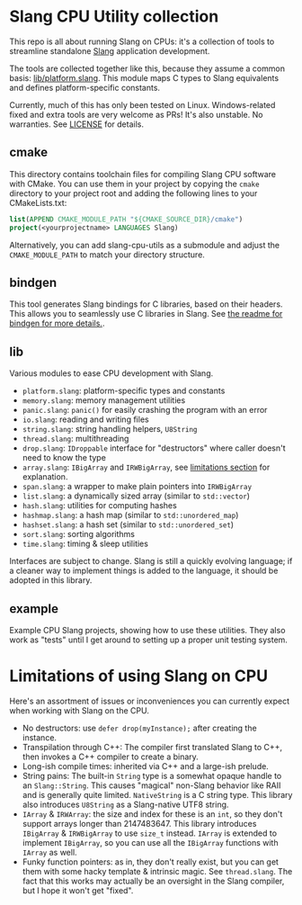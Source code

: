 Slang CPU Utility collection
============================

This repo is all about running Slang on CPUs: it's a collection of tools to
streamline standalone [Slang](https://github.com/shader-slang/slang) application
development.

The tools are collected together like this, because they assume a common basis:
[lib/platform.slang](`platform.slang`). This module maps C types to Slang
equivalents and defines platform-specific constants.

Currently, much of this has only been tested on Linux. Windows-related fixed and
extra tools are very welcome as PRs! It's also unstable. No warranties. See
[LICENSE](LICENSE) for details.

## cmake

This directory contains toolchain files for compiling Slang CPU software with
CMake. You can use them in your project by copying the `cmake` directory to your
project root and adding the following lines to your CMakeLists.txt:

```cmake
list(APPEND CMAKE_MODULE_PATH "${CMAKE_SOURCE_DIR}/cmake")
project(<yourprojectname> LANGUAGES Slang)
```

Alternatively, you can add slang-cpu-utils as a submodule and adjust the
`CMAKE_MODULE_PATH` to match your directory structure.

## bindgen

This tool generates Slang bindings for C libraries, based on their headers. This
allows you to seamlessly use C libraries in Slang. See [the readme for bindgen
for more details.](bindgen/README.md).

## lib

Various modules to ease CPU development with Slang.

* `platform.slang`: platform-specific types and constants
* `memory.slang`: memory management utilities
* `panic.slang`: `panic()` for easily crashing the program with an error
* `io.slang`: reading and writing files
* `string.slang`: string handling helpers, `U8String`
* `thread.slang`: multithreading
* `drop.slang`: `IDroppable` interface for "destructors" where caller doesn't need to know the type
* `array.slang`: `IBigArray` and `IRWBigArray`, see [limitations section](#limitations-of-using-slang-on-cpu) for explanation.
* `span.slang`: a wrapper to make plain pointers into `IRWBigArray`
* `list.slang`: a dynamically sized array (similar to `std::vector`)
* `hash.slang`: utilities for computing hashes
* `hashmap.slang`: a hash map (similar to `std::unordered_map`)
* `hashset.slang`: a hash set (similar to `std::unordered_set`)
* `sort.slang`: sorting algorithms
* `time.slang`: timing & sleep utilities

Interfaces are subject to change. Slang is still a quickly evolving language; if
a cleaner way to implement things is added to the language, it should be adopted
in this library.

## example

Example CPU Slang projects, showing how to use these utilities. They also work
as "tests" until I get around to setting up a proper unit testing system.

# Limitations of using Slang on CPU

Here's an assortment of issues or inconveniences you can currently expect when
working with Slang on the CPU.

* No destructors: use `defer drop(myInstance);` after creating the instance.
* Transpilation through C++: The compiler first translated Slang to C++, then invokes a C++ compiler to create a binary.
* Long-ish compile times: inherited via C++ and a large-ish prelude.
* String pains: The built-in `String` type is a somewhat opaque handle to an `Slang::String`. This causes "magical" non-Slang behavior like RAII and is generally quite limited. `NativeString` is a C string type. This library also introduces `U8String` as a Slang-native UTF8 string.
* `IArray` & `IRWArray`: the size and index for these is an `int`, so they don't support arrays longer than 2147483647. This library introduces `IBigArray` & `IRWBigArray` to use `size_t` instead. `IArray` is extended to implement `IBigArray`, so you can use all the `IBigArray` functions with `IArray` as well.
* Funky function pointers: as in, they don't really exist, but you can get them with some hacky template & intrinsic magic. See `thread.slang`. The fact that this works may actually be an oversight in the Slang compiler, but I hope it won't get "fixed".
